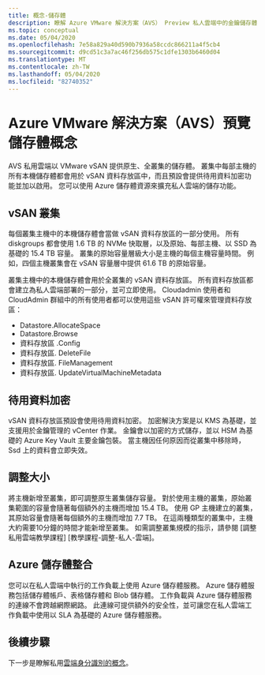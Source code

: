 ```yaml
---
title: 概念-儲存體
description: 瞭解 Azure VMware 解決方案（AVS） Preview 私人雲端中的金鑰儲存體功能。
ms.topic: conceptual
ms.date: 05/04/2020
ms.openlocfilehash: 7e58a829a40d590b7936a58ccdc866211a4f5cb4
ms.sourcegitcommit: d9cd51c3a7ac46f256db575c1dfe1303b6460d04
ms.translationtype: MT
ms.contentlocale: zh-TW
ms.lasthandoff: 05/04/2020
ms.locfileid: "82740352"
---
```

# <a name="azure-vmware-solution-avs-preview-storage-concepts"></a>Azure VMware 解決方案（AVS）預覽儲存體概念

AVS 私用雲端以 VMware vSAN 提供原生、全叢集的儲存體。 叢集中每部主機的所有本機儲存體都會用於 vSAN 資料存放區中，而且預設會提供待用資料加密功能並加以啟用。 您可以使用 Azure 儲存體資源來擴充私人雲端的儲存功能。

## <a name="vsan-clusters"></a>vSAN 叢集

每個叢集主機中的本機儲存體會當做 vSAN 資料存放區的一部分使用。 所有 diskgroups 都會使用 1.6 TB 的 NVMe 快取層，以及原始、每部主機、以 SSD 為基礎的 15.4 TB 容量。 叢集的原始容量層級大小是主機的每個主機容量時間。 例如，四個主機叢集會在 vSAN 容量層中提供 61.6 TB 的原始容量。

叢集主機中的本機儲存體會用於全叢集的 vSAN 資料存放區。 所有資料存放區都會建立為私人雲端部署的一部分，並可立即使用。 Cloudadmin 使用者和 CloudAdmin 群組中的所有使用者都可以使用這些 vSAN 許可權來管理資料存放區：
- Datastore.AllocateSpace
- Datastore.Browse
- 資料存放區 .Config
- 資料存放區. DeleteFile
- 資料存放區. FileManagement
- 資料存放區. UpdateVirtualMachineMetadata

## <a name="data-at-rest-encryption"></a>待用資料加密

vSAN 資料存放區預設會使用待用資料加密。 加密解決方案是以 KMS 為基礎，並支援用於金鑰管理的 vCenter 作業。 金鑰會以加密的方式儲存，並以 HSM 為基礎的 Azure Key Vault 主要金鑰包裝。 當主機因任何原因而從叢集中移除時，Ssd 上的資料會立即失效。

## <a name="scaling"></a>調整大小

將主機新增至叢集，即可調整原生叢集儲存容量。 對於使用主機的叢集，原始叢集範圍的容量會隨著每個額外的主機而增加 15.4 TB。 使用 GP 主機建立的叢集，其原始容量會隨著每個額外的主機而增加 7.7 TB。 在這兩種類型的叢集中，主機大約需要10分鐘的時間才能新增至叢集。 如需調整叢集規模的指示，請參閱 [調整私用雲端教學課程] [教學課程-調整-私人-雲端]。

## <a name="azure-storage-integration"></a>Azure 儲存體整合

您可以在私人雲端中執行的工作負載上使用 Azure 儲存體服務。 Azure 儲存體服務包括儲存體帳戶、表格儲存體和 Blob 儲存體。 工作負載與 Azure 儲存體服務的連線不會跨越網際網路。 此連線可提供額外的安全性，並可讓您在私人雲端工作負載中使用以 SLA 為基礎的 Azure 儲存體服務。

## <a name="next-steps"></a>後續步驟

下一步是瞭解私用[雲端身分識別的概念][concepts-identity]。

<!-- LINKS - external-->

<!-- LINKS - internal -->
[tutorials-scale-private-cloud]: ./tutorials-scale-private-cloud.md
[concepts-identity]: ./concepts-identity.md